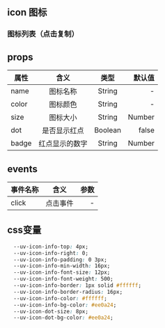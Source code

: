 ## icon 图标

### 图标列表（点击复制）


<script setup>
import useCompStore from '../store/copname.js'
import { onMounted } from 'vue'
const compStore =useCompStore()

onMounted(()=>{
  compStore.updateName('icon')
  console.log('currentName',compStore.currentName)
})

</script>

## props

| 属性         |     含义     |  类型   |   默认值 |
| ------------ | :----------: | :-----: | -------: |
| name         |   图标名称   | String  |  - |
| color      | 图标颜色 | String  |        - |
| size        |   图标大小   | String | Number  |  '14' |
| dot         |   是否显示红点   | Boolean | false |
| badge        |  红点显示的数字  | String | Number |    - |

## events

| 事件名称 |   含义   | 参数 |
| -------- | :------: | ---: |
| click    | 点击事件 |    - |

## css变量

```css
  --uv-icon-info-top: 4px;
  --uv-icon-info-right: 0;
  --uv-icon-info-padding: 0 3px;
  --uv-icon-info-min-width: 16px;
  --uv-icon-info-font-size: 12px;
  --uv-icon-info-font-weight: 500;
  --uv-icon-info-border: 1px solid #ffffff;
  --uv-icon-info-border-radius: 16px;
  --uv-icon-info-color: #ffffff;
  --uv-icon-info-bg-color: #ee0a24;
  --uv-icon-dot-size: 8px;
  --uv-icon-dot-bg-color: #ee0a24;
```